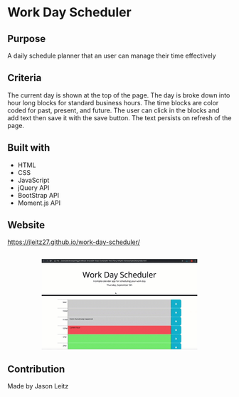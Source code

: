 # Work Day Scheduler

## Purpose
A daily schedule planner that an user can manage their time effectively

## Criteria

The current day is shown at the top of the page. The day is broke down into hour long blocks for standard business hours. The time blocks are color coded for past, present, and future. The user can click in the blocks and add text then save it with the save button. The text persists on refresh of the page.

## Built with 
* HTML
* CSS
* JavaScript
* jQuery API
* BootStrap API
* Moment.js API

## Website
https://jleitz27.github.io/work-day-scheduler/ 

##
<p align="center">
  <img src="./assets/images/site.gif" width="350"

</p>

## Contribution
Made by Jason Leitz
